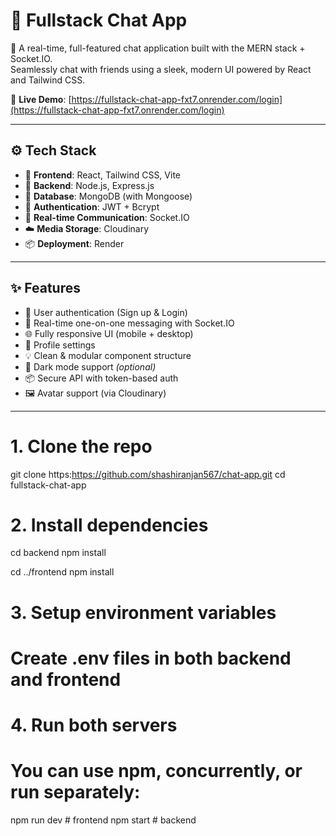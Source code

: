 # 💬 Fullstack Chat App

🚀 A real-time, full-featured chat application built with the MERN stack + Socket.IO.  
Seamlessly chat with friends using a sleek, modern UI powered by React and Tailwind CSS.

🔗 **Live Demo**: [https://fullstack-chat-app-fxt7.onrender.com/login](https://fullstack-chat-app-fxt7.onrender.com/login)

---

## ⚙️ Tech Stack

- 🧠 **Frontend**: React, Tailwind CSS, Vite
- 🚀 **Backend**: Node.js, Express.js
- 💾 **Database**: MongoDB (with Mongoose)
- 🧩 **Authentication**: JWT + Bcrypt
- 🔌 **Real-time Communication**: Socket.IO
- ☁️ **Media Storage**: Cloudinary
- 📦 **Deployment**: Render

---

## ✨ Features

- 🔐 User authentication (Sign up & Login)
- 💬 Real-time one-on-one messaging with Socket.IO
- 🌐 Fully responsive UI (mobile + desktop)
- 👤 Profile settings
- 💡 Clean & modular component structure
- 🌈 Dark mode support *(optional)*
- 📦 Secure API with token-based auth
- 🖼️ Avatar support (via Cloudinary)

---

# 1. Clone the repo
git clone https:https://github.com/shashiranjan567/chat-app.git
cd fullstack-chat-app

# 2. Install dependencies
cd backend
npm install

cd ../frontend
npm install

# 3. Setup environment variables
# Create .env files in both backend and frontend

# 4. Run both servers
# You can use npm, concurrently, or run separately:
npm run dev    # frontend
npm start      # backend

